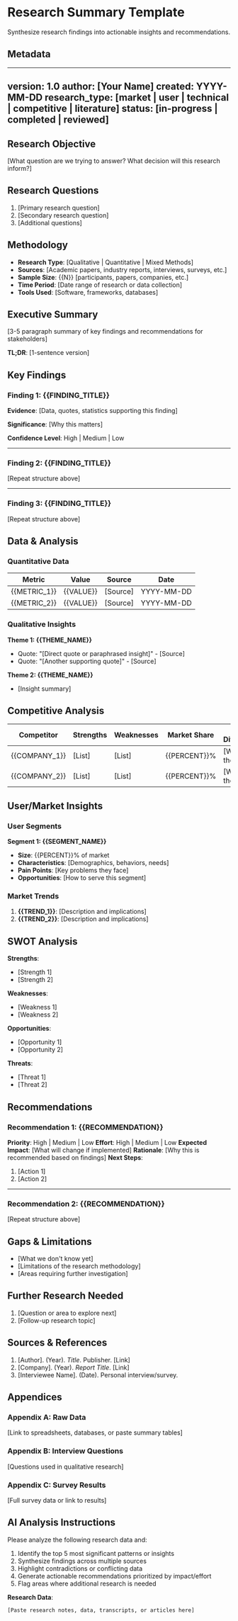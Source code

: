 # Research Summary Template
Synthesize research findings into actionable insights and recommendations.

## Metadata
---
version: 1.0
author: [Your Name]
created: YYYY-MM-DD
research_type: [market | user | technical | competitive | literature]
status: [in-progress | completed | reviewed]
---

## Research Objective
[What question are we trying to answer? What decision will this research inform?]

## Research Questions
1. [Primary research question]
2. [Secondary research question]
3. [Additional questions]

## Methodology
- **Research Type**: [Qualitative | Quantitative | Mixed Methods]
- **Sources**: [Academic papers, industry reports, interviews, surveys, etc.]
- **Sample Size**: {{N}} [participants, papers, companies, etc.]
- **Time Period**: [Date range of research or data collection]
- **Tools Used**: [Software, frameworks, databases]

## Executive Summary
[3-5 paragraph summary of key findings and recommendations for stakeholders]

**TL;DR**: [1-sentence version]

## Key Findings

### Finding 1: {{FINDING_TITLE}}
**Evidence**: [Data, quotes, statistics supporting this finding]

**Significance**: [Why this matters]

**Confidence Level**: High | Medium | Low

---

### Finding 2: {{FINDING_TITLE}}
[Repeat structure above]

---

### Finding 3: {{FINDING_TITLE}}
[Repeat structure above]

## Data & Analysis

### Quantitative Data
| Metric | Value | Source | Date |
|--------|-------|--------|------|
| {{METRIC_1}} | {{VALUE}} | [Source] | YYYY-MM-DD |
| {{METRIC_2}} | {{VALUE}} | [Source] | YYYY-MM-DD |

### Qualitative Insights
**Theme 1: {{THEME_NAME}}**
- Quote: "[Direct quote or paraphrased insight]" - [Source]
- Quote: "[Another supporting quote]" - [Source]

**Theme 2: {{THEME_NAME}}**
- [Insight summary]

## Competitive Analysis
| Competitor | Strengths | Weaknesses | Market Share | Key Differentiator |
|------------|-----------|------------|--------------|-------------------|
| {{COMPANY_1}} | [List] | [List] | {{PERCENT}}% | [What sets them apart] |
| {{COMPANY_2}} | [List] | [List] | {{PERCENT}}% | [What sets them apart] |

## User/Market Insights

### User Segments
**Segment 1: {{SEGMENT_NAME}}**
- **Size**: {{PERCENT}}% of market
- **Characteristics**: [Demographics, behaviors, needs]
- **Pain Points**: [Key problems they face]
- **Opportunities**: [How to serve this segment]

### Market Trends
1. **{{TREND_1}}**: [Description and implications]
2. **{{TREND_2}}**: [Description and implications]

## SWOT Analysis
**Strengths**:
- [Strength 1]
- [Strength 2]

**Weaknesses**:
- [Weakness 1]
- [Weakness 2]

**Opportunities**:
- [Opportunity 1]
- [Opportunity 2]

**Threats**:
- [Threat 1]
- [Threat 2]

## Recommendations

### Recommendation 1: {{RECOMMENDATION}}
**Priority**: High | Medium | Low
**Effort**: High | Medium | Low
**Expected Impact**: [What will change if implemented]
**Rationale**: [Why this is recommended based on findings]
**Next Steps**:
1. [Action 1]
2. [Action 2]

---

### Recommendation 2: {{RECOMMENDATION}}
[Repeat structure above]

## Gaps & Limitations
- [What we don't know yet]
- [Limitations of the research methodology]
- [Areas requiring further investigation]

## Further Research Needed
1. [Question or area to explore next]
2. [Follow-up research topic]

## Sources & References
1. [Author]. (Year). *Title*. Publisher. [Link]
2. [Company]. (Year). *Report Title*. [Link]
3. [Interviewee Name]. (Date). Personal interview/survey.

## Appendices

### Appendix A: Raw Data
[Link to spreadsheets, databases, or paste summary tables]

### Appendix B: Interview Questions
[Questions used in qualitative research]

### Appendix C: Survey Results
[Full survey data or link to results]

## AI Analysis Instructions
Please analyze the following research data and:
1. Identify the top 5 most significant patterns or insights
2. Synthesize findings across multiple sources
3. Highlight contradictions or conflicting data
4. Generate actionable recommendations prioritized by impact/effort
5. Flag areas where additional research is needed

**Research Data**:
```
[Paste research notes, data, transcripts, or articles here]
```
